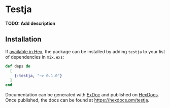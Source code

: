 # Testja

**TODO: Add description**

## Installation

If [available in Hex](https://hex.pm/docs/publish), the package can be installed
by adding `testja` to your list of dependencies in `mix.exs`:

```elixir
def deps do
  [
    {:testja, "~> 0.1.0"}
  ]
end
```

Documentation can be generated with [ExDoc](https://github.com/elixir-lang/ex_doc)
and published on [HexDocs](https://hexdocs.pm). Once published, the docs can
be found at <https://hexdocs.pm/testja>.

